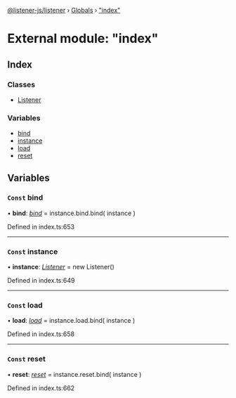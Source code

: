 [@listener-js/listener](../README.md) › [Globals](../globals.md) › ["index"](_index_.md)

# External module: "index"

## Index

### Classes

* [Listener](../classes/_index_.listener.md)

### Variables

* [bind](_index_.md#const-bind)
* [instance](_index_.md#const-instance)
* [load](_index_.md#const-load)
* [reset](_index_.md#const-reset)

## Variables

### `Const` bind

• **bind**: *[bind](../classes/_index_.listener.md#bind)* =  instance.bind.bind(
  instance
)

Defined in index.ts:653

___

### `Const` instance

• **instance**: *[Listener](../classes/_index_.listener.md)* =  new Listener()

Defined in index.ts:649

___

### `Const` load

• **load**: *[load](../classes/_index_.listener.md#load)* =  instance.load.bind(
  instance
)

Defined in index.ts:658

___

### `Const` reset

• **reset**: *[reset](../classes/_index_.listener.md#reset)* =  instance.reset.bind(
  instance
)

Defined in index.ts:662
